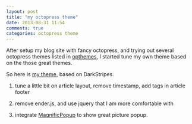 ```yaml
---
layout: post
title: "my octopress theme"
date: 2013-08-31 11:54
comments: true
categories: octopress theme
---
```

After setup my blog site with fancy octopress, and trying out several octopress themes listed in [opthemes](http://opthemes.com), I started tune my own theme based on the those great themes. 

So here is [my theme](https://github.com/wgui1/Octopress-Theme-Wgui), based on DarkStripes. 

1. tune a little bit on article layout, remove timestamp, add tags in article footer

2. remove ender.js, and use jquery that I am more comfortable with

3. integrate [MagnificPopup](http://dimsemenov.com/plugins/magnific-popup/) to show great picture popup.
